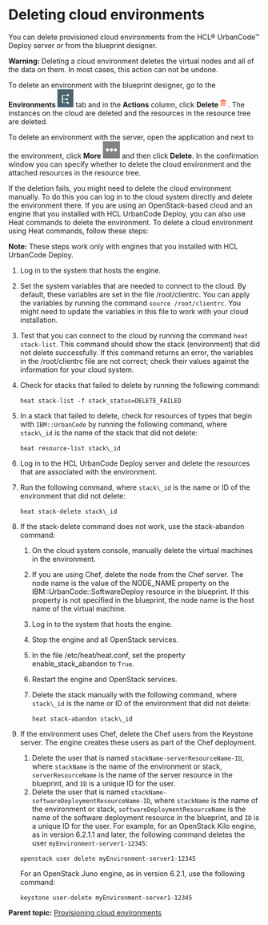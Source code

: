 # Deleting cloud environments

You can delete provisioned cloud environments from the HCL® UrbanCode™ Deploy server or from the blueprint designer.

**Warning:** Deleting a cloud environment deletes the virtual nodes and all of the data on them. In most cases, this action can not be undone.

To delete an environment with the blueprint designer, go to the **Environments** ![](../images/icons/environments.gif) tab and in the **Actions** column, click **Delete**![](../images/icons/delete_environment.gif). The instances on the cloud are deleted and the resources in the resource tree are deleted.

To delete an environment with the server, open the application and next to the environment, click **More** ![](../images/icons/more.gif) and then click **Delete**. In the confirmation window you can specify whether to delete the cloud environment and the attached resources in the resource tree.

If the deletion fails, you might need to delete the cloud environment manually. To do this you can log in to the cloud system directly and delete the environment there. If you are using an OpenStack-based cloud and an engine that you installed with HCL UrbanCode Deploy, you can also use Heat commands to delete the environment. To delete a cloud environment using Heat commands, follow these steps:

**Note:** These steps work only with engines that you installed with HCL UrbanCode Deploy.

1.  Log in to the system that hosts the engine.
2.  Set the system variables that are needed to connect to the cloud. By default, these variables are set in the file /root/clientrc. You can apply the variables by running the command `source /root/clientrc`. You might need to update the variables in this file to work with your cloud installation.
3.  Test that you can connect to the cloud by running the command `heat stack-list`. This command should show the stack \(environment\) that did not delete successfully. If this command returns an error, the variables in the /root/clientrc file are not correct; check their values against the information for your cloud system.
4.  Check for stacks that failed to delete by running the following command:

    ```
    heat stack-list -f stack_status=DELETE_FAILED
    ```

5.  In a stack that failed to delete, check for resources of types that begin with `IBM::UrbanCode` by running the following command, where `stack\_id` is the name of the stack that did not delete:

    ```
    heat resource-list stack\_id
    ```

6.  Log in to the HCL UrbanCode Deploy server and delete the resources that are associated with the environment.
7.  Run the following command, where `stack\_id` is the name or ID of the environment that did not delete:

    ```
    heat stack-delete stack\_id
    ```

8.  If the stack-delete command does not work, use the stack-abandon command:
    1.  On the cloud system console, manually delete the virtual machines in the environment.
    2.  If you are using Chef, delete the node from the Chef server. The node name is the value of the NODE\_NAME property on the IBM::UrbanCode::SoftwareDeploy resource in the blueprint. If this property is not specified in the blueprint, the node name is the host name of the virtual machine.
    3.  Log in to the system that hosts the engine.
    4.  Stop the engine and all OpenStack services.
    5.  In the file /etc/heat/heat.conf, set the property enable\_stack\_abandon to `True`.
    6.  Restart the engine and OpenStack services.
    7.  Delete the stack manually with the following command, where `stack\_id` is the name or ID of the environment that did not delete:

        ```
        heat stack-abandon stack\_id
        ```

9.  If the environment uses Chef, delete the Chef users from the Keystone server. The engine creates these users as part of the Chef deployment.

    1.  Delete the user that is named `stackName-serverResourceName-ID`, where `stackName` is the name of the environment or stack, `serverResourceName` is the name of the server resource in the blueprint, and `ID` is a unique ID for the user.
    2.  Delete the user that is named `stackName-softwareDeploymentResourceName-ID`, where `stackName` is the name of the environment or stack, `softwareDeploymentResourceName` is the name of the software deployment resource in the blueprint, and `ID` is a unique ID for the user.
    For example, for an OpenStack Kilo engine, as in version 6.2.1.1 and later, the following command deletes the user `myEnvironment-server1-12345`:

    ```
    openstack user delete myEnvironment-server1-12345
    ```

    For an OpenStack Juno engine, as in version 6.2.1, use the following command:

    ```
    keystone user-delete myEnvironment-server1-12345
    ```


**Parent topic:** [Provisioning cloud environments](../../com.edt.doc/topics/env_provision_ov.md)

